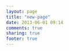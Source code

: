 ```yaml
---
layout: page
title: "new-page"
date: 2013-06-01 09:14
comments: true
sharing: true
footer: true
---
```

